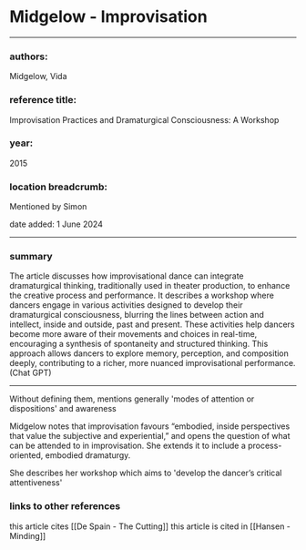 # Midgelow - Improvisation

---

### authors:

Midgelow, Vida

### reference title:

Improvisation Practices and Dramaturgical Consciousness: A Workshop

### year:

2015

### location breadcrumb:

Mentioned by Simon

date added: 1 June 2024

---

### summary

The article discusses how improvisational dance can integrate dramaturgical thinking, traditionally used in theater production, to enhance the creative process and performance. It describes a workshop where dancers engage in various activities designed to develop their dramaturgical consciousness, blurring the lines between action and intellect, inside and outside, past and present. These activities help dancers become more aware of their movements and choices in real-time, encouraging a synthesis of spontaneity and structured thinking. This approach allows dancers to explore memory, perception, and composition deeply, contributing to a richer, more nuanced improvisational performance. (Chat GPT)

---

Without defining them, mentions generally 'modes of attention or dispositions' and awareness

Midgelow notes that improvisation favours “embodied, inside perspectives that value the subjective and experiential,” and opens the question of what can be attended to in improvisation. She extends it to include a process-oriented, embodied dramaturgy.

She describes her workshop which aims to 'develop the dancer’s critical attentiveness'

### links to other references

this article cites [[De Spain - The Cutting]]
this article is cited in [[Hansen - Minding]]
